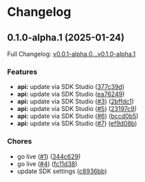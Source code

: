# Changelog

## 0.1.0-alpha.1 (2025-01-24)

Full Changelog: [v0.0.1-alpha.0...v0.1.0-alpha.1](https://github.com/mastra-ai/client-js/compare/v0.0.1-alpha.0...v0.1.0-alpha.1)

### Features

* **api:** update via SDK Studio ([377c39d](https://github.com/mastra-ai/client-js/commit/377c39db0ccbc5a3470cc3bb89c0f422c6006cdd))
* **api:** update via SDK Studio ([ea76249](https://github.com/mastra-ai/client-js/commit/ea76249925f0d8c050ab9c6395ae348a317a5249))
* **api:** update via SDK Studio ([#3](https://github.com/mastra-ai/client-js/issues/3)) ([2bffdc1](https://github.com/mastra-ai/client-js/commit/2bffdc11f7598e32fd4c1708c62a328767040879))
* **api:** update via SDK Studio ([#5](https://github.com/mastra-ai/client-js/issues/5)) ([23197c9](https://github.com/mastra-ai/client-js/commit/23197c9df2f49e17b225614ee1be46003683e6d9))
* **api:** update via SDK Studio ([#6](https://github.com/mastra-ai/client-js/issues/6)) ([bccd0b5](https://github.com/mastra-ai/client-js/commit/bccd0b53bdac6496aaabe143b24f9d1b2488ceff))
* **api:** update via SDK Studio ([#7](https://github.com/mastra-ai/client-js/issues/7)) ([ef9d08b](https://github.com/mastra-ai/client-js/commit/ef9d08b0905118589cc158059579170f0e8c78d6))


### Chores

* go live ([#1](https://github.com/mastra-ai/client-js/issues/1)) ([344c629](https://github.com/mastra-ai/client-js/commit/344c629987c03d842f1b4389c1ab277d3351e859))
* go live ([#4](https://github.com/mastra-ai/client-js/issues/4)) ([fc11d38](https://github.com/mastra-ai/client-js/commit/fc11d38ef54611ffb23102912c3daf0c203e8490))
* update SDK settings ([c8936bb](https://github.com/mastra-ai/client-js/commit/c8936bba1b979cf858f0ebcb89ca181372993fc9))

